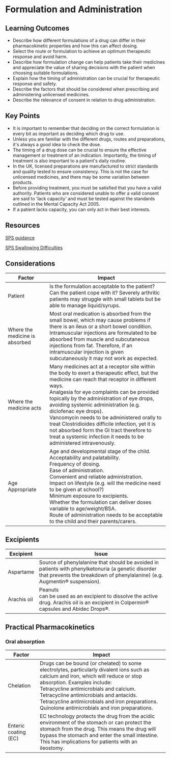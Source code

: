 # Formulation and Administration

## Learning Outcomes

- Describe how different formulations of a drug can differ in their pharmacokinetic properties and how this can affect dosing.
- Select the route or formulation to achieve an optimum therapeutic response and avoid harm.
- Describe how formulation change can help patients take their medicines and appreciate the value of sharing decisions with the patient when choosing suitable formulations.
- Explain how the timing of administration can be crucial for therapeutic response and safety.
- Describe the factors that should be considered when prescribing and administering unlicensed medicines.
- Describe the relevance of consent in relation to drug administration.

## Key Points

- It is important to remember that deciding on the correct formulation is every bit as important as deciding which drug to use.
- Unless you are familiar with the different drugs, routes and preparations, it's always a good idea to check the dose.
- The timing of a drug dose can be crucial to ensure the effective management or treatment of an indication. Importantly, the timing of treatment is also important to a patient's daily routine.
- In the UK, licensed preparations are manufactured to strict standards and quality tested to ensure consistency.  This is not the case for unlicensed medicines, and there may be some variation between products. 
- Before providing treatment, you must be satisfied that you have a valid authority. Patients who are considered unable to offer a valid consent are said to 'lack capacity' and must be tested against the standards outlined in the Mental Capacity Act 2005.
- If a patient lacks capacity, you can only act in their best interests.

## Resources

[SPS guidance](https://www.sps.nhs.uk/articles/switching-between-liquid-and-tablet-capsule-formulations-which-medicines-require-extra-care/)

[SPS Swallowing Difficulties](https://www.sps.nhs.uk/articles/choosing-formulations-of-medicines-for-adults-with-swallowing-difficulties/)

## Considerations

| Factor | Impact |
| --- | --- |
| Patient | Is the formulation acceptable to the patient?<br>Can the patient cope with it? Severely arthritic patients may struggle with small tablets but be able to manage liquid/syrups.|
| Where the medicine is absorbed | Most oral medication is absorbed from the small bowel, which may cause problems if there is an ileus or a short bowel condition.<br>Intramuscular injections are formulated to be absorbed from muscle and subcutaneous injections from fat. Therefore, if an intramuscular injection is given subcutaneously it may not work as expected. |
| Where the medicine acts | Many medicines act at a receptor site within the body to exert a therapeutic effect, but the medicine can reach that receptor in different ways.<br> Analgesia for eye complaints can be provided topically by the administration of eye drops, avoiding systemic administration (e.g. diclofenac eye drops).<br>Vancomycin needs to be administered orally to treat Clostridioides difficile infection, yet it is not absorbed form the GI tract therefore to treat a systemic infection it needs to be administered intravenously. |
| Age Appropriate | Age and developmental stage of the child.<br>Acceptability and palatability.<br>Frequency of dosing.<br>Ease of administration.<br>Convenient and reliable administration.<br>Impact on lifestyle (e.g. will the medicine need to be given at school?)<br>Minimum exposure to excipients.<br>Whether the formulation can deliver doses variable to age/weight/BSA.<br>Route of administration needs to be acceptable to the child and their parents/carers. |

## Excipients

| Excipient | Issue |
| --- | --- |
| Aspartame | Source of phenylalanine that should be avoided in patients with phenylketonuria (a genetic disorder that prevents the breakdown of phenylalanine) (e.g. Augmentin® suspension).|
| Arachis oil | Peanuts<br>can be used as an excipient to dissolve the active drug. Arachis oil is an excipient in Colpermin® capsules and Abidec Drops®. |

## Practical Pharmacokinetics

### Oral absorption

| Factor | Impact |
| --- | --- |
| Chelation | Drugs can be bound (or chelated) to some electrolytes, particularly divalent ions such as calcium and iron, which will reduce or stop absorption. Examples include:<br>Tetracycline antimicrobials and calcium.<br>Tetracycline antimicrobials and antacids.<br>Tetracycline antimicrobials and iron preparations.<br>Quinolone antimicrobials and iron preparations. |
|Enteric coating (EC) | EC technology protects the drug from the acidic environment of the stomach or can protect the stomach from the drug. This means the drug will bypass the stomach and enter the small intestine.  This has implications for patients with an ileostomy. |
